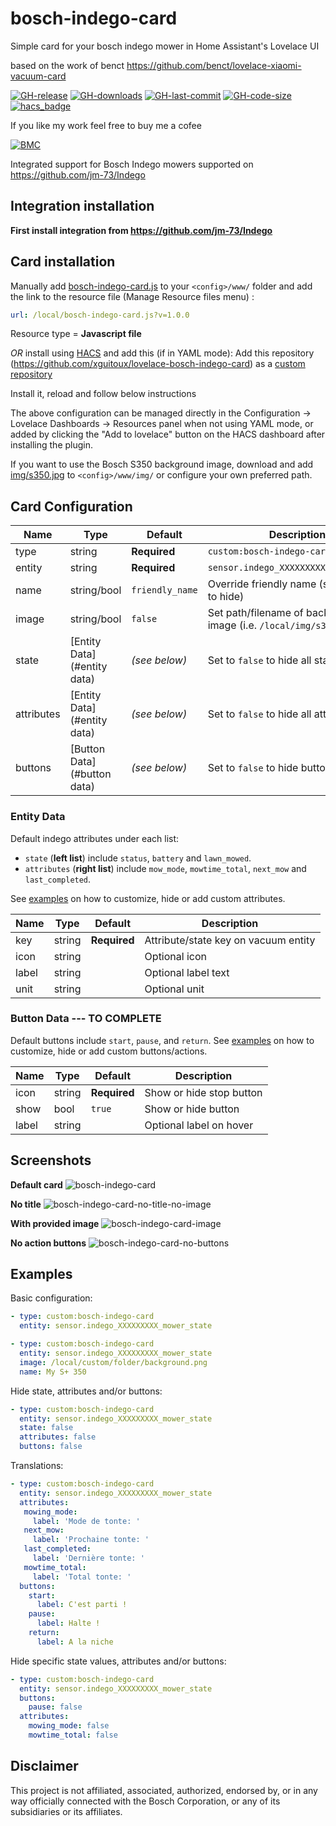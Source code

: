 # bosch-indego-card

Simple card for your bosch indego mower in Home Assistant's Lovelace UI

based on the work of benct https://github.com/benct/lovelace-xiaomi-vacuum-card

[![GH-release](https://img.shields.io/github/v/release/xguitoux/lovelace-bosch-indego-card.svg?style=flat-square)](https://github.com/xguitoux/lovelace-bosch-indego-card/releases)
[![GH-downloads](https://img.shields.io/github/downloads/xguitoux/lovelace-bosch-indego-card/total?style=flat-square)](https://github.com/xguitoux/lovelace-bosch-indego-card/releases)
[![GH-last-commit](https://img.shields.io/github/last-commit/xguitoux/lovelace-bosch-indego-card.svg?style=flat-square)](https://github.com/xguitoux/lovelace-bosch-indego-card/commits/master)
[![GH-code-size](https://img.shields.io/github/languages/code-size/xguitoux/lovelace-bosch-indego-card.svg?color=red&style=flat-square)](https://github.com/xguitoux/lovelace-bosch-indego-card)
[![hacs_badge](https://img.shields.io/badge/HACS-manual-red.svg?style=flat-square)](https://github.com/hacs)

If you like my work feel free to buy me a cofee

[![BMC](https://www.buymeacoffee.com/assets/img/custom_images/white_img.png)](https://www.buymeacoffee.com/xguitoux)

Integrated support for Bosch Indego mowers supported on https://github.com/jm-73/Indego

## Integration installation

**First install integration from https://github.com/jm-73/Indego**

## Card installation

Manually add [bosch-indego-card.js](https://raw.githubusercontent.com/xguitoux/lovelace-bosch-indego-card/master/bosch-indego-card.js)
to your `<config>/www/` folder and add the link to the resource file (Manage Resource files menu) :
```yaml
url: /local/bosch-indego-card.js?v=1.0.0
```
Resource type = **Javascript file**


_OR_ install using [HACS](https://hacs.xyz/) and add this (if in YAML mode):
Add this repository (https://github.com/xguitoux/lovelace-bosch-indego-card) as a [custom repository](https://hacs.xyz/docs/faq/custom_repositories/)

Install it, reload and follow below instructions


The above configuration can be managed directly in the Configuration -> Lovelace Dashboards -> Resources panel when not using YAML mode,
or added by clicking the "Add to lovelace" button on the HACS dashboard after installing the plugin.

If you want to use the Bosch S350 background image, download and add
[img/s350.jpg](https://raw.githubusercontent.com/xguitoux/lovelace-bosch-indego-card/master/img/s350.jpg)
to `<config>/www/img/` or configure your own preferred path.

## Card Configuration

| Name | Type | Default | Description
| ---- | ---- | ------- | -----------
| type | string | **Required** | `custom:bosch-indego-card`
| entity | string | **Required** | `sensor.indego_XXXXXXXXX_mower_state`
| name | string/bool | `friendly_name` | Override friendly name (set to `false` to hide)
| image | string/bool | `false` | Set path/filename of background image (i.e. `/local/img/s350.jpg`)
| state | [Entity Data](#entity data) | *(see below)* | Set to `false` to hide all states
| attributes | [Entity Data](#entity data) | *(see below)* | Set to `false` to hide all attributes
| buttons | [Button Data](#button data) | *(see below)* | Set to `false` to hide button row

### Entity Data

Default indego attributes under each list:
- `state` (**left list**) include `status`, `battery` and `lawn_mowed`.
- `attributes` (**right list**) include `mow_mode`, `mowtime_total`, `next_mow` and `last_completed`.

See [examples](#examples) on how to customize, hide or add custom attributes.

| Name | Type | Default | Description
| ---- | ---- | ------- | -----------
| key | string | **Required** | Attribute/state key on vacuum entity
| icon | string | | Optional icon
| label | string | | Optional label text
| unit | string | | Optional unit

### Button Data --- TO COMPLETE

Default buttons include `start`, `pause`, and `return`.
See [examples](#examples) on how to customize, hide or add custom buttons/actions.

| Name | Type | Default | Description
| ---- | ---- | ------- | -----------
| icon | string | **Required** | Show or hide stop button
| show | bool | `true` | Show or hide button
| label | string | | Optional label on hover

## Screenshots

**Default card**
![bosch-indego-card](https://raw.githubusercontent.com/xguitoux/lovelace-bosch-indego-card/master/examples/default.png)

**No title**
![bosch-indego-card-no-title-no-image](https://raw.githubusercontent.com/xguitoux/lovelace-bosch-indego-card/master/examples/no-title-no-image.png)

**With provided image**
![bosch-indego-card-image](https://raw.githubusercontent.com/xguitoux/lovelace-bosch-indego-card/master/examples/with-image.png)

**No action buttons**
![bosch-indego-card-no-buttons](https://raw.githubusercontent.com/xguitoux/lovelace-bosch-indego-card/master/examples/no-buttons.png)

## Examples

Basic configuration:
```yaml
- type: custom:bosch-indego-card
  entity: sensor.indego_XXXXXXXXX_mower_state
```

```yaml
- type: custom:bosch-indego-card
  entity: sensor.indego_XXXXXXXXX_mower_state
  image: /local/custom/folder/background.png
  name: My S+ 350
```

Hide state, attributes and/or buttons:
```yaml
- type: custom:bosch-indego-card
  entity: sensor.indego_XXXXXXXXX_mower_state
  state: false
  attributes: false
  buttons: false
```

Translations:
```yaml
- type: custom:bosch-indego-card
  entity: sensor.indego_XXXXXXXXX_mower_state
  attributes:
   mowing_mode:
     label: 'Mode de tonte: '
   next_mow:
     label: 'Prochaine tonte: ' 
   last_completed:
     label: 'Dernière tonte: ' 
   mowtime_total:
     label: 'Total tonte: '  
  buttons:
    start:
      label: C'est parti !
    pause:
      label: Halte !
    return:
      label: A la niche
```

Hide specific state values, attributes and/or buttons:
```yaml
- type: custom:bosch-indego-card
  entity: sensor.indego_XXXXXXXXX_mower_state
  buttons:
    pause: false
  attributes:
    mowing_mode: false
    mowtime_total: false
``` 



## Disclaimer

This project is not affiliated, associated, authorized, endorsed by, or in any way officially connected with the Bosch Corporation,
or any of its subsidiaries or its affiliates.